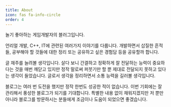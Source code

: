 ```yaml
---
title: About
icon: fas fa-info-circle
order: 4
---
```


놀기 좋아하는 게임개발자의 블러그입니다.

언리얼 개발,  C++, IT에 관련된 여러가지 이야기를 다룹니다. 개발하면서 삽질한 흔적들, 공부해야 할 것들에 대한 정리 또는  공유하고 싶은 경험담 등을 공유할까 합니다.

글 재주를 늘려볼 생각입니다. 살다 보니 간결하고 정확하게 잘 전달하는 능력이 중요하다는 것을 매번 깨닫고 있지만 정작 말로써 퍼붓기만 할 뿐 제대로 전달되지 못하고 있다는 생각이 들었습니다. 글로서 생각을 정리하면서 소통 능력을 길러볼 생각입니다.

블로그는 여러 번 도전을 했지만 정작 한번도 성공한 적이 없습니다. 이번 기회에는 잘 관리해서 풍성한 블로그가 되기를 기대합니다. 특별한 내용 없이 채워지겠지만 저 뿐만 아니라 블로그를 방문하시는 분들에게 조금이나 도움이 되었으면 좋겠습니다. 
